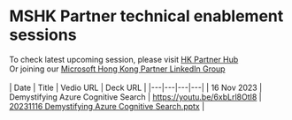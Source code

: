 # MSHK Partner technical enablement sessions
To check latest upcoming session, please visit [HK Partner Hub](https://partner.microsoft.com/en-hk/community/hk-partner-hub/training-events)
<br>
Or joining our [Microsoft Hong Kong Partner LinkedIn Group](https://aka.ms/MSHKPLI)
<br>
<br>
| Date | Title | Vedio URL | Deck URL |
|---|---|---|---|
| 16 Nov 2023 | Demystifying Azure Cognitive Search | https://youtu.be/6xbLrl8OtI8 | [20231116 Demystifying Azure Cognitive Search.pptx](decks/20231116%20Demystifying%20Azure%20Cognitive%20Search.pptx) |

